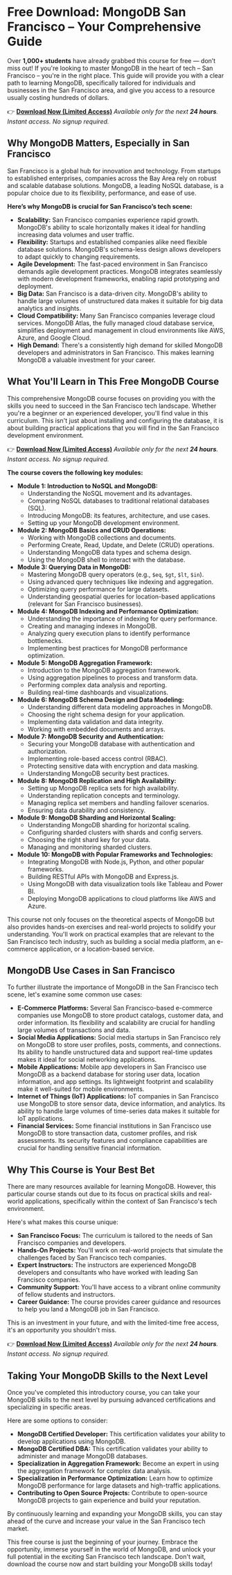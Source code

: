 # Free Download: MongoDB San Francisco – Your Comprehensive Guide

Over **1,000+ students** have already grabbed this course for free — don’t miss out! If you're looking to master MongoDB in the heart of tech – San Francisco – you're in the right place. This guide will provide you with a clear path to learning MongoDB, specifically tailored for individuals and businesses in the San Francisco area, and give you access to a resource usually costing hundreds of dollars.

👉 **[Download Now (Limited Access)](https://udemywork.com/mongodb-san-francisco)**
_Available only for the next **24 hours**. Instant access. No signup required._

## Why MongoDB Matters, Especially in San Francisco

San Francisco is a global hub for innovation and technology. From startups to established enterprises, companies across the Bay Area rely on robust and scalable database solutions. MongoDB, a leading NoSQL database, is a popular choice due to its flexibility, performance, and ease of use.

**Here’s why MongoDB is crucial for San Francisco’s tech scene:**

*   **Scalability:** San Francisco companies experience rapid growth. MongoDB's ability to scale horizontally makes it ideal for handling increasing data volumes and user traffic.
*   **Flexibility:** Startups and established companies alike need flexible database solutions. MongoDB's schema-less design allows developers to adapt quickly to changing requirements.
*   **Agile Development:** The fast-paced environment in San Francisco demands agile development practices. MongoDB integrates seamlessly with modern development frameworks, enabling rapid prototyping and deployment.
*   **Big Data:** San Francisco is a data-driven city. MongoDB's ability to handle large volumes of unstructured data makes it suitable for big data analytics and insights.
*   **Cloud Compatibility:** Many San Francisco companies leverage cloud services. MongoDB Atlas, the fully managed cloud database service, simplifies deployment and management in cloud environments like AWS, Azure, and Google Cloud.
*   **High Demand:** There's a consistently high demand for skilled MongoDB developers and administrators in San Francisco. This makes learning MongoDB a valuable investment for your career.

## What You'll Learn in This Free MongoDB Course

This comprehensive MongoDB course focuses on providing you with the skills you need to succeed in the San Francisco tech landscape. Whether you're a beginner or an experienced developer, you'll find value in this curriculum. This isn't just about installing and configuring the database, it is about building practical applications that you will find in the San Francisco development environment.

👉 **[Download Now (Limited Access)](https://udemywork.com/mongodb-san-francisco)**
_Available only for the next **24 hours**. Instant access. No signup required._

**The course covers the following key modules:**

*   **Module 1: Introduction to NoSQL and MongoDB:**
    *   Understanding the NoSQL movement and its advantages.
    *   Comparing NoSQL databases to traditional relational databases (SQL).
    *   Introducing MongoDB: its features, architecture, and use cases.
    *   Setting up your MongoDB development environment.
*   **Module 2: MongoDB Basics and CRUD Operations:**
    *   Working with MongoDB collections and documents.
    *   Performing Create, Read, Update, and Delete (CRUD) operations.
    *   Understanding MongoDB data types and schema design.
    *   Using the MongoDB shell to interact with the database.
*   **Module 3: Querying Data in MongoDB:**
    *   Mastering MongoDB query operators (e.g., `$eq`, `$gt`, `$lt`, `$in`).
    *   Using advanced query techniques like indexing and aggregation.
    *   Optimizing query performance for large datasets.
    *   Understanding geospatial queries for location-based applications (relevant for San Francisco businesses).
*   **Module 4: MongoDB Indexing and Performance Optimization:**
    *   Understanding the importance of indexing for query performance.
    *   Creating and managing indexes in MongoDB.
    *   Analyzing query execution plans to identify performance bottlenecks.
    *   Implementing best practices for MongoDB performance optimization.
*   **Module 5: MongoDB Aggregation Framework:**
    *   Introduction to the MongoDB aggregation framework.
    *   Using aggregation pipelines to process and transform data.
    *   Performing complex data analysis and reporting.
    *   Building real-time dashboards and visualizations.
*   **Module 6: MongoDB Schema Design and Data Modeling:**
    *   Understanding different data modeling approaches in MongoDB.
    *   Choosing the right schema design for your application.
    *   Implementing data validation and data integrity.
    *   Working with embedded documents and arrays.
*   **Module 7: MongoDB Security and Authentication:**
    *   Securing your MongoDB database with authentication and authorization.
    *   Implementing role-based access control (RBAC).
    *   Protecting sensitive data with encryption and data masking.
    *   Understanding MongoDB security best practices.
*   **Module 8: MongoDB Replication and High Availability:**
    *   Setting up MongoDB replica sets for high availability.
    *   Understanding replication concepts and terminology.
    *   Managing replica set members and handling failover scenarios.
    *   Ensuring data durability and consistency.
*   **Module 9: MongoDB Sharding and Horizontal Scaling:**
    *   Understanding MongoDB sharding for horizontal scaling.
    *   Configuring sharded clusters with shards and config servers.
    *   Choosing the right shard key for your data.
    *   Managing and monitoring sharded clusters.
*   **Module 10: MongoDB with Popular Frameworks and Technologies:**
    *   Integrating MongoDB with Node.js, Python, and other popular frameworks.
    *   Building RESTful APIs with MongoDB and Express.js.
    *   Using MongoDB with data visualization tools like Tableau and Power BI.
    *   Deploying MongoDB applications to cloud platforms like AWS and Azure.

This course not only focuses on the theoretical aspects of MongoDB but also provides hands-on exercises and real-world projects to solidify your understanding. You'll work on practical examples that are relevant to the San Francisco tech industry, such as building a social media platform, an e-commerce application, or a location-based service.

## MongoDB Use Cases in San Francisco

To further illustrate the importance of MongoDB in the San Francisco tech scene, let's examine some common use cases:

*   **E-Commerce Platforms:** Several San Francisco-based e-commerce companies use MongoDB to store product catalogs, customer data, and order information. Its flexibility and scalability are crucial for handling large volumes of transactions and data.
*   **Social Media Applications:** Social media startups in San Francisco rely on MongoDB to store user profiles, posts, comments, and connections. Its ability to handle unstructured data and support real-time updates makes it ideal for social networking applications.
*   **Mobile Applications:** Mobile app developers in San Francisco use MongoDB as a backend database for storing user data, location information, and app settings. Its lightweight footprint and scalability make it well-suited for mobile environments.
*   **Internet of Things (IoT) Applications:** IoT companies in San Francisco use MongoDB to store sensor data, device information, and analytics. Its ability to handle large volumes of time-series data makes it suitable for IoT applications.
*   **Financial Services:** Some financial institutions in San Francisco use MongoDB to store transaction data, customer profiles, and risk assessments. Its security features and compliance capabilities are crucial for handling sensitive financial information.

## Why This Course is Your Best Bet

There are many resources available for learning MongoDB. However, this particular course stands out due to its focus on practical skills and real-world applications, specifically within the context of San Francisco's tech environment.

Here's what makes this course unique:

*   **San Francisco Focus:** The curriculum is tailored to the needs of San Francisco companies and developers.
*   **Hands-On Projects:** You'll work on real-world projects that simulate the challenges faced by San Francisco tech companies.
*   **Expert Instructors:** The instructors are experienced MongoDB developers and consultants who have worked with leading San Francisco companies.
*   **Community Support:** You'll have access to a vibrant online community of fellow students and instructors.
*   **Career Guidance:** The course provides career guidance and resources to help you land a MongoDB job in San Francisco.

This is an investment in your future, and with the limited-time free access, it's an opportunity you shouldn't miss.

👉 **[Download Now (Limited Access)](https://udemywork.com/mongodb-san-francisco)**
_Available only for the next **24 hours**. Instant access. No signup required._

## Taking Your MongoDB Skills to the Next Level

Once you've completed this introductory course, you can take your MongoDB skills to the next level by pursuing advanced certifications and specializing in specific areas.

Here are some options to consider:

*   **MongoDB Certified Developer:** This certification validates your ability to develop applications using MongoDB.
*   **MongoDB Certified DBA:** This certification validates your ability to administer and manage MongoDB databases.
*   **Specialization in Aggregation Framework:** Become an expert in using the aggregation framework for complex data analysis.
*   **Specialization in Performance Optimization:** Learn how to optimize MongoDB performance for large datasets and high-traffic applications.
*   **Contributing to Open Source Projects:** Contribute to open-source MongoDB projects to gain experience and build your reputation.

By continuously learning and expanding your MongoDB skills, you can stay ahead of the curve and increase your value in the San Francisco tech market.

This free course is just the beginning of your journey. Embrace the opportunity, immerse yourself in the world of MongoDB, and unlock your full potential in the exciting San Francisco tech landscape. Don't wait, download the course now and start building your MongoDB skills today!
